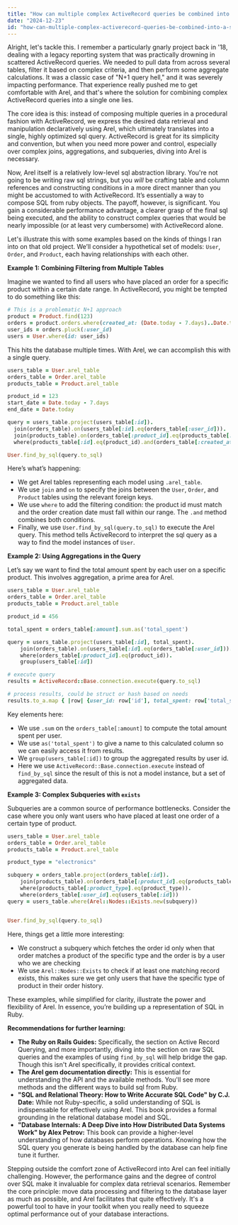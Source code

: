 ```yaml
---
title: "How can multiple complex ActiveRecord queries be combined into a single Arel query?"
date: "2024-12-23"
id: "how-can-multiple-complex-activerecord-queries-be-combined-into-a-single-arel-query"
---
```


Alright, let's tackle this. I remember a particularly gnarly project back in '18, dealing with a legacy reporting system that was practically drowning in scattered ActiveRecord queries. We needed to pull data from across several tables, filter it based on complex criteria, and then perform some aggregate calculations. It was a classic case of "N+1 query hell," and it was severely impacting performance. That experience really pushed me to get comfortable with Arel, and that's where the solution for combining complex ActiveRecord queries into a single one lies.

The core idea is this: instead of composing multiple queries in a procedural fashion with ActiveRecord, we express the desired data retrieval and manipulation declaratively using Arel, which ultimately translates into a single, highly optimized sql query. ActiveRecord is great for its simplicity and convention, but when you need more power and control, especially over complex joins, aggregations, and subqueries, diving into Arel is necessary.

Now, Arel itself is a relatively low-level sql abstraction library. You're not going to be writing raw sql strings, but you *will* be crafting table and column references and constructing conditions in a more direct manner than you might be accustomed to with ActiveRecord. It’s essentially a way to compose SQL from ruby objects. The payoff, however, is significant. You gain a considerable performance advantage, a clearer grasp of the final sql being executed, and the ability to construct complex queries that would be nearly impossible (or at least very cumbersome) with ActiveRecord alone.

Let's illustrate this with some examples based on the kinds of things I ran into on that old project. We’ll consider a hypothetical set of models: `User`, `Order`, and `Product`, each having relationships with each other.

**Example 1: Combining Filtering from Multiple Tables**

Imagine we wanted to find all users who have placed an order for a specific product within a certain date range. In ActiveRecord, you might be tempted to do something like this:

```ruby
# This is a problematic N+1 approach
product = Product.find(123)
orders = product.orders.where(created_at: (Date.today - 7.days)..Date.today)
user_ids = orders.pluck(:user_id)
users = User.where(id: user_ids)
```

This hits the database multiple times. With Arel, we can accomplish this with a single query.

```ruby
users_table = User.arel_table
orders_table = Order.arel_table
products_table = Product.arel_table

product_id = 123
start_date = Date.today - 7.days
end_date = Date.today

query = users_table.project(users_table[:id]).
  join(orders_table).on(users_table[:id].eq(orders_table[:user_id])).
  join(products_table).on(orders_table[:product_id].eq(products_table[:id])).
  where(products_table[:id].eq(product_id).and(orders_table[:created_at].between(start_date..end_date)))

User.find_by_sql(query.to_sql)
```

Here’s what’s happening:

*   We get Arel tables representing each model using `.arel_table`.
*   We use `join` and `on` to specify the joins between the `User`, `Order`, and `Product` tables using the relevant foreign keys.
*   We use `where` to add the filtering condition: the product id must match and the order creation date must fall within our range. The `.and` method combines both conditions.
*   Finally, we use `User.find_by_sql(query.to_sql)` to execute the Arel query. This method tells ActiveRecord to interpret the sql query as a way to find the model instances of `User`.

**Example 2: Using Aggregations in the Query**

Let’s say we want to find the total amount spent by each user on a specific product. This involves aggregation, a prime area for Arel.

```ruby
users_table = User.arel_table
orders_table = Order.arel_table
products_table = Product.arel_table

product_id = 456

total_spent = orders_table[:amount].sum.as('total_spent')

query = users_table.project(users_table[:id], total_spent).
    join(orders_table).on(users_table[:id].eq(orders_table[:user_id])).
    where(orders_table[:product_id].eq(product_id)).
    group(users_table[:id])

# execute query
results = ActiveRecord::Base.connection.execute(query.to_sql)

# process results, could be struct or hash based on needs
results.to_a.map { |row| {user_id: row['id'], total_spent: row['total_spent']} }
```

Key elements here:

*   We use `.sum` on the `orders_table[:amount]` to compute the total amount spent per user.
*   We use `as('total_spent')` to give a name to this calculated column so we can easily access it from results.
*   We `group(users_table[:id])` to group the aggregated results by user id.
*   Here we use `ActiveRecord::Base.connection.execute` instead of `find_by_sql` since the result of this is not a model instance, but a set of aggregated data.

**Example 3: Complex Subqueries with `exists`**

Subqueries are a common source of performance bottlenecks. Consider the case where you only want users who have placed at least one order of a certain type of product.

```ruby
users_table = User.arel_table
orders_table = Order.arel_table
products_table = Product.arel_table

product_type = "electronics"

subquery = orders_table.project(orders_table[:id]).
    join(products_table).on(orders_table[:product_id].eq(products_table[:id])).
    where(products_table[:product_type].eq(product_type)).
    where(orders_table[:user_id].eq(users_table[:id]))
query = users_table.where(Arel::Nodes::Exists.new(subquery))


User.find_by_sql(query.to_sql)
```

Here, things get a little more interesting:

*   We construct a subquery which fetches the order id only when that order matches a product of the specific type and the order is by a user who we are checking
*   We use `Arel::Nodes::Exists` to check if at least one matching record exists, this makes sure we get only users that have the specific type of product in their order history.

These examples, while simplified for clarity, illustrate the power and flexibility of Arel. In essence, you’re building up a representation of SQL in Ruby.

**Recommendations for further learning:**

*   **The Ruby on Rails Guides:** Specifically, the section on Active Record Querying, and more importantly, diving into the section on raw SQL queries and the examples of using `find_by_sql` will help bridge the gap. Though this isn't Arel specifically, it provides critical context.
*   **The Arel gem documentation directly:** This is essential for understanding the API and the available methods. You'll see more methods and the different ways to build sql from Ruby.
*   **"SQL and Relational Theory: How to Write Accurate SQL Code" by C.J. Date:** While not Ruby-specific, a solid understanding of SQL is indispensable for effectively using Arel. This book provides a formal grounding in the relational database model and SQL.
*   **"Database Internals: A Deep Dive into How Distributed Data Systems Work" by Alex Petrov:** This book can provide a higher-level understanding of how databases perform operations. Knowing how the SQL query you generate is being handled by the database can help fine tune it further.

Stepping outside the comfort zone of ActiveRecord into Arel can feel initially challenging. However, the performance gains and the degree of control over SQL make it invaluable for complex data retrieval scenarios. Remember the core principle: move data processing and filtering to the database layer as much as possible, and Arel facilitates that quite effectively. It's a powerful tool to have in your toolkit when you really need to squeeze optimal performance out of your database interactions.
